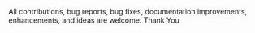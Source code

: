All contributions, bug reports, bug fixes, documentation improvements, enhancements, and ideas are welcome.
Thank You
